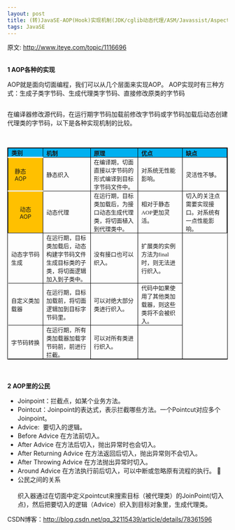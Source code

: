 ```yaml
---
layout: post
title: (转)JavaSE-AOP(Hook)实现机制(JDK/cglib动态代理/ASM/Javassist/AspectJ)
tags: JavaSE
---
```

原文: http://www.iteye.com/topic/1116696

<p><br><strong>1 AOP各种的实现</strong></p>
<p><strong></strong></p>
<p>AOP就是面向切面编程，我们可以从几个层面来实现AOP。
AOP实现时有三种方式：生成子类字节码、生成代理类字节码、直接修改原类的字节码</p>
<p><strong></strong></p>
<p><img alt="" src="http://dl.iteye.com/upload/attachment/571833/77bd18fc-0e29-3e25-9447-9ccb9a25a9a8.jpg"></p>
<p>在编译器修改源代码，在运行期字节码加载前修改字节码或字节码加载后动态创建代理类的字节码，以下是各种实现机制的比较。&nbsp;</p>
<p>&nbsp;</p>
<table style="border-collapse: collapse; border: #000000 1px solid;" cellspacing="1" border="1" class="MsoTableGrid" cellpadding="0">
<tbody><tr>
<td style="padding-bottom: 0cm; padding-left: 5.4pt; width: 26.7pt; padding-right: 5.4pt; background: #00b0f0; padding-top: 0cm;" width="36">
<p style="margin: 0cm 0cm 0pt;" class="MsoNormal"><strong><span style="font-size: small;"><span>类别</span></span></strong></p>
</td>
<td style="border-left: #ece9d8; padding-bottom: 0cm; padding-left: 5.4pt; width: 70.85pt; padding-right: 5.4pt; background: #00b0f0; padding-top: 0cm;" width="94">
<p style="margin: 0cm 0cm 0pt;" class="MsoNormal"><strong><span style="font-size: small;"><span>机制</span></span></strong></p>
</td>
<td style="border-left: #ece9d8; padding-bottom: 0cm; padding-left: 5.4pt; width: 134.65pt; padding-right: 5.4pt; background: #00b0f0; padding-top: 0cm;" width="180">
<p style="margin: 0cm 0cm 0pt;" class="MsoNormal"><strong><span style="font-size: small;"><span>原理</span></span></strong></p>
</td>
<td style="border-left: #ece9d8; padding-bottom: 0cm; padding-left: 5.4pt; width: 70.9pt; padding-right: 5.4pt; background: #00b0f0; padding-top: 0cm;" width="95">
<p style="margin: 0cm 0cm 0pt;" class="MsoNormal"><strong><span style="font-size: small;"><span>优点</span></span></strong></p>
</td>
<td style="border-left: #ece9d8; padding-bottom: 0cm; padding-left: 5.4pt; width: 123pt; padding-right: 5.4pt; background: #00b0f0; padding-top: 0cm;" width="164">
<p style="margin: 0cm 0cm 0pt;" class="MsoNormal"><strong><span style="font-size: small;"><span>缺点</span></span></strong></p>
</td>
</tr>
<tr style="height: 51.3pt;">
<td style="padding-bottom: 0cm; padding-left: 5.4pt; width: 26.7pt; padding-right: 5.4pt; background: #ffc000; height: 51.3pt; border-top: #ece9d8 solid; padding-top: 0cm;" width="36">
<p style="margin: 0cm 5.65pt 0pt;" class="MsoNormal"><span><span style="font-size: small;">静态</span><span><span style="font-size: small;">AOP</span></span></span></p>
</td>
<td style="border-left: #ece9d8; padding-bottom: 0cm; background-color: transparent; padding-left: 5.4pt; width: 70.85pt; padding-right: 5.4pt; height: 51.3pt; border-top: #ece9d8; padding-top: 0cm;" width="94">
<p style="margin: 0cm 0cm 0pt;" class="MsoNormal"><span style="font-size: small;"><span>静态织入</span></span></p>
</td>
<td style="border-left: #ece9d8; padding-bottom: 0cm; background-color: transparent; padding-left: 5.4pt; width: 134.65pt; padding-right: 5.4pt; height: 51.3pt; border-top: #ece9d8; padding-top: 0cm;" width="180">
<p style="margin: 0cm 0cm 0pt;" class="MsoNormal"><span style="font-size: small;"><span>在编译期，切面直接以字节码的形式编译到目标字节码文件中。</span></span></p>
</td>
<td style="border-left: #ece9d8; padding-bottom: 0cm; background-color: transparent; padding-left: 5.4pt; width: 70.9pt; padding-right: 5.4pt; height: 51.3pt; border-top: #ece9d8; padding-top: 0cm;" width="95">
<p style="margin: 0cm 0cm 0pt;" class="MsoNormal"><span style="font-size: small;"><span>对系统无性能影响。</span></span></p>
</td>
<td style="border-left: #ece9d8; padding-bottom: 0cm; background-color: transparent; padding-left: 5.4pt; width: 123pt; padding-right: 5.4pt; height: 51.3pt; border-top: #ece9d8; padding-top: 0cm;" width="164">
<p style="margin: 0cm 0cm 0pt;" class="MsoNormal"><span style="font-size: small;"><span>灵活性不够。</span></span></p>
</td>
</tr>
<tr style="height: 2cm;">
<td style="padding-bottom: 0cm; padding-left: 5.4pt; width: 26.7pt; padding-right: 5.4pt; background: #ffc000; height: 2cm; border-top: #ece9d8 solid; padding-top: 0cm;" width="36">
<p style="text-align: center; margin: 0cm 5.65pt 0pt;" class="MsoNormal"><span><span style="font-size: small;">动态</span><span><span style="font-size: small;">AOP</span></span></span></p>
</td>
<td style="border-left: #ece9d8; padding-bottom: 0cm; background-color: transparent; padding-left: 5.4pt; width: 70.85pt; padding-right: 5.4pt; height: 2cm; border-top: #ece9d8; padding-top: 0cm;" width="94">
<p style="margin: 0cm 0cm 0pt;" class="MsoNormal"><span style="font-size: small;"><span>动态代理</span></span></p>
</td>
<td style="border-left: #ece9d8; padding-bottom: 0cm; background-color: transparent; padding-left: 5.4pt; width: 134.65pt; padding-right: 5.4pt; height: 2cm; border-top: #ece9d8; padding-top: 0cm;" width="180">
<p style="margin: 0cm 0cm 0pt;" class="MsoNormal"><span style="font-size: small;"><span>在运行期，目标类加载后，为接口动态生成代理类，将切面植入到代理类中。</span></span></p>
</td>
<td style="border-left: #ece9d8; padding-bottom: 0cm; background-color: transparent; padding-left: 5.4pt; width: 70.9pt; padding-right: 5.4pt; height: 2cm; border-top: #ece9d8; padding-top: 0cm;" width="95">
<p style="margin: 0cm 0cm 0pt;" class="MsoNormal"><span style="font-size: small;"><span>相对于静态</span><span><span style="font-family: Calibri;">AOP</span></span><span>更加灵活。</span></span></p>
</td>
<td style="border-left: #ece9d8; padding-bottom: 0cm; background-color: transparent; padding-left: 5.4pt; width: 123pt; padding-right: 5.4pt; height: 2cm; border-top: #ece9d8; padding-top: 0cm;" width="164">
<p style="margin: 0cm 0cm 0pt;" class="MsoNormal"><span style="font-size: small;"><span>切入的关注点需要实现接口。对系统有一点性能影响。</span></span></p>
</td>
</tr>
<tr>
<td style="border-left: #ece9d8; padding-bottom: 0cm; background-color: transparent; padding-left: 5.4pt; width: 70.85pt; padding-right: 5.4pt; border-top: #ece9d8; padding-top: 0cm;" width="94">
<p style="margin: 0cm 0cm 0pt;" class="MsoNormal"><span style="font-size: small;"><span>动态字节码生成</span></span></p>
</td>
<td style="border-left: #ece9d8; padding-bottom: 0cm; background-color: transparent; padding-left: 5.4pt; width: 134.65pt; padding-right: 5.4pt; border-top: #ece9d8; padding-top: 0cm;" width="180">
<p style="margin: 0cm 0cm 0pt;" class="MsoNormal"><span style="font-size: small;"><span>在运行期，目标类加载后，动态构建字节码文件生成目标类的子类，将切面逻辑加入到子类中。</span></span></p>
</td>
<td style="border-left: #ece9d8; padding-bottom: 0cm; background-color: transparent; padding-left: 5.4pt; width: 70.9pt; padding-right: 5.4pt; border-top: #ece9d8; padding-top: 0cm;" width="95">
<p style="margin: 0cm 0cm 0pt;" class="MsoNormal"><span style="font-size: small;"><span>没有接口也可以织入。</span></span></p>
</td>
<td style="border-left: #ece9d8; padding-bottom: 0cm; background-color: transparent; padding-left: 5.4pt; width: 123pt; padding-right: 5.4pt; border-top: #ece9d8; padding-top: 0cm;" width="164">
<p style="margin: 0cm 0cm 0pt;" class="MsoNormal"><span style="font-size: small;"><span>扩展类的实例方法为</span><span><span style="font-family: Calibri;">final</span></span><span>时，则无法进行织入。</span></span></p>
</td>
</tr>
<tr>
<td style="border-left: #ece9d8; padding-bottom: 0cm; background-color: transparent; padding-left: 5.4pt; width: 70.85pt; padding-right: 5.4pt; border-top: #ece9d8; padding-top: 0cm;" width="94">
<p style="margin: 0cm 0cm 0pt;" class="MsoNormal"><span style="font-size: small;"><span>自定义类加载器</span></span></p>
</td>
<td style="border-left: #ece9d8; padding-bottom: 0cm; background-color: transparent; padding-left: 5.4pt; width: 134.65pt; padding-right: 5.4pt; border-top: #ece9d8; padding-top: 0cm;" width="180">
<p style="margin: 0cm 0cm 0pt;" class="MsoNormal"><span style="font-size: small;"><span>在运行期，目标加载前，将切面逻辑加到目标字节码里。</span></span></p>
</td>
<td style="border-left: #ece9d8; padding-bottom: 0cm; background-color: transparent; padding-left: 5.4pt; width: 70.9pt; padding-right: 5.4pt; border-top: #ece9d8; padding-top: 0cm;" width="95">
<p style="margin: 0cm 0cm 0pt;" class="MsoNormal"><span style="font-size: small;"><span>可以对绝大部分类进行织入。</span></span></p>
</td>
<td style="border-left: #ece9d8; padding-bottom: 0cm; background-color: transparent; padding-left: 5.4pt; width: 123pt; padding-right: 5.4pt; border-top: #ece9d8; padding-top: 0cm;" width="164">
<p style="margin: 0cm 0cm 0pt;" class="MsoNormal"><span style="font-size: small;"><span>代码中如果使用了其他类加载器，则这些类将不会被织入。</span></span></p>
</td>
</tr>
<tr>
<td style="border-left: #ece9d8; padding-bottom: 0cm; background-color: transparent; padding-left: 5.4pt; width: 70.85pt; padding-right: 5.4pt; border-top: #ece9d8; padding-top: 0cm;" width="94">
<p style="margin: 0cm 0cm 0pt;" class="MsoNormal"><span style="font-size: small;"><span>字节码转换</span></span></p>
</td>
<td style="border-left: #ece9d8; padding-bottom: 0cm; background-color: transparent; padding-left: 5.4pt; width: 134.65pt; padding-right: 5.4pt; border-top: #ece9d8; padding-top: 0cm;" width="180">
<p style="margin: 0cm 0cm 0pt;" class="MsoNormal"><span style="font-size: small;"><span>在运行期，所有类加载器加载字节码前，前进行拦截。</span></span></p>
</td>
<td style="border-left: #ece9d8; padding-bottom: 0cm; background-color: transparent; padding-left: 5.4pt; width: 70.9pt; padding-right: 5.4pt; border-top: #ece9d8; padding-top: 0cm;" width="95">
<p style="margin: 0cm 0cm 0pt;" class="MsoNormal"><span style="font-size: small;"><span>可以对所有类进行织入。</span></span></p>
</td>
<td style="border-left: #ece9d8; padding-bottom: 0cm; background-color: transparent; padding-left: 5.4pt; width: 123pt; padding-right: 5.4pt; border-top: #ece9d8; padding-top: 0cm;" width="164">
<p style="margin: 0cm 0cm 0pt;" class="MsoNormal"><span><span style="font-family: Calibri; font-size: small;">&nbsp;</span></span></p>
</td>
</tr>
</tbody></table>
<p><br><br><strong>2 AOP里的公民</strong></p>
<ul>
<li>Joinpoint：拦截点，如某个业务方法。</li>
<li>Pointcut：Joinpoint的表达式，表示拦截哪些方法。一个Pointcut对应多个Joinpoint。 </li>
<li>Advice:&nbsp; 要切入的逻辑。</li>
<li>Before Advice 在方法前切入。</li>
<li>After Advice 在方法后切入，抛出异常时也会切入。</li>
<li>After Returning Advice 在方法返回后切入，抛出异常则不会切入。</li>
<li>After Throwing Advice 在方法抛出异常时切入。</li>
<li>Around Advice 在方法执行前后切入，可以中断或忽略原有流程的执行。 </li>
<li>公民之间的关系 <br><img alt="" src="http://dl.iteye.com/upload/attachment/571835/84ffee2b-bb05-3d3f-8fc4-5b6c7851cea5.jpg"><br>织入器通过在切面中定义pointcut来搜索目标（被代理类）的JoinPoint(切入点)，然后把要切入的逻辑（Advice）织入到目标对象里，生成代理类。 <br>
</li>
</ul>

CSDN博客：http://blog.csdn.net/qq_32115439/article/details/78361596